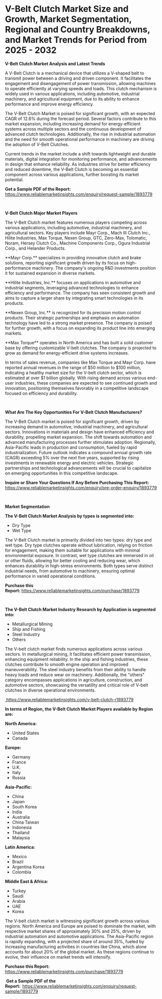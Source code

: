 <p><h1>V-Belt Clutch Market Size and Growth, Market Segmentation, Regional and Country Breakdowns, and Market Trends for Period from 2025 -  2032</h1></p><p><strong>V-Belt Clutch Market Analysis and Latest Trends</strong></p>
<p><p>A V-Belt Clutch is a mechanical device that utilizes a V-shaped belt to transmit power between a driving and driven component. It facilitates the engagement and disengagement of power transmission, allowing machines to operate efficiently at varying speeds and loads. This clutch mechanism is widely used in various applications, including automotive, industrial machinery, and agricultural equipment, due to its ability to enhance performance and improve energy efficiency.</p><p>The V-Belt Clutch Market is poised for significant growth, with an expected CAGR of 12.6% during the forecast period. Several factors contribute to this market expansion, including increasing demand for energy-efficient systems across multiple sectors and the continuous development of advanced clutch technologies. Additionally, the rise in industrial automation and the need for smooth operational performance in machinery are driving the adoption of V-Belt Clutches. </p><p>Current trends in the market include a shift towards lightweight and durable materials, digital integration for monitoring performance, and advancements in design that enhance reliability. As industries strive for better efficiency and reduced downtime, the V-Belt Clutch is becoming an essential component across various applications, further boosting its market potential.</p></p>
<p><strong>Get a Sample PDF of the Report:&nbsp;</strong> <a href="https://www.reliablemarketinsights.com/enquiry/request-sample/1893779?utm_campaign=3548&utm_medium=2&utm_source=Github&utm_content=ia&utm_term=12042025&utm_id=v-belt-clutch">https://www.reliablemarketinsights.com/enquiry/request-sample/1893779</a></p>
<p>&nbsp;</p>
<p><strong>V-Belt Clutch Major Market Players</strong></p>
<p><p>The V-Belt Clutch market features numerous players competing across various applications, including automotive, industrial machinery, and agricultural sectors. Key players include Mayr Corp., Mach III Clutch Inc., Hilite Industries, Max Torque, Nexen Group, GTC, Zero-Max, Tolomatic, Noram, Hersey Clutch Co., Machine Components Corp., Ogura Industrial Corp., and Helander Products.</p><p>**Mayr Corp.** specializes in providing innovative clutch and brake solutions, reporting significant growth driven by its focus on high-performance machinery. The company's ongoing R&D investments position it for sustained expansion in diverse markets.</p><p>**Hilite Industries, Inc.** focuses on applications in automotive and industrial segments, leveraging advanced technologies to enhance efficiency and performance. The company has seen consistent growth and aims to capture a larger share by integrating smart technologies in its products.</p><p>**Nexen Group, Inc.** is recognized for its precision motion control products. Their strategic partnerships and emphasis on automation technology have led to a strong market presence. The company is poised for further growth, with a focus on expanding its product line into emerging markets.</p><p>**Max Torque** operates in North America and has built a solid customer base by offering customizable V-belt clutches. The company is projected to grow as demand for energy-efficient drive systems increases.</p><p>In terms of sales revenue, companies like Max Torque and Mayr Corp. have reported annual revenues in the range of $50 million to $100 million, indicating a healthy market size for the V-belt clutch sector, which is estimated at over $1 billion globally. With rising demand across various end-user industries, these companies are expected to see continued growth and innovation, positioning themselves favorably in a competitive landscape focused on efficiency and durability.</p></p>
<p>&nbsp;</p>
<p><strong>What Are The Key Opportunities For V-Belt Clutch Manufacturers?</strong></p>
<p><p>The V-Belt Clutch market is poised for significant growth, driven by increasing demand in automotive, industrial machinery, and agricultural sectors. Innovations in materials and design have enhanced efficiency and durability, propelling market expansion. The shift towards automation and advanced manufacturing processes further stimulates adoption. Regionally, Asia-Pacific leads in production and consumption, fueled by rapid industrialization. Future outlook indicates a compound annual growth rate (CAGR) exceeding 5% over the next five years, supported by rising investments in renewable energy and electric vehicles. Strategic partnerships and technological advancements will be crucial to capitalize on emerging opportunities in this competitive landscape.</p></p>
<p><strong>Inquire or Share Your Questions If Any Before Purchasing This Report:</strong> <a href="https://www.reliablemarketinsights.com/enquiry/pre-order-enquiry/1893779?utm_campaign=3548&utm_medium=2&utm_source=Github&utm_content=ia&utm_term=12042025&utm_id=v-belt-clutch">https://www.reliablemarketinsights.com/enquiry/pre-order-enquiry/1893779</a></p>
<p>&nbsp;</p>
<p><strong>Market Segmentation</strong></p>
<p><strong>The V-Belt Clutch Market Analysis by types is segmented into:</strong></p>
<p><ul><li>Dry Type</li><li>Wet Type</li></ul></p>
<p><p>The V-Belt Clutch market is primarily divided into two types: dry type and wet type. Dry type clutches operate without lubrication, relying on friction for engagement, making them suitable for applications with minimal environmental exposure. In contrast, wet type clutches are immersed in oil or other fluids, allowing for better cooling and reducing wear, which enhances durability in high-stress environments. Both types serve distinct industrial needs, from automotive to machinery, ensuring optimal performance in varied operational conditions.</p></p>
<p><strong>Purchase this Report:&nbsp;</strong><a href="https://www.reliablemarketinsights.com/purchase/1893779?utm_campaign=3548&utm_medium=2&utm_source=Github&utm_content=ia&utm_term=12042025&utm_id=v-belt-clutch">https://www.reliablemarketinsights.com/purchase/1893779</a></p>
<p>&nbsp;</p>
<p><strong>The V-Belt Clutch Market Industry Research by Application is segmented into:</strong></p>
<p><ul><li>Metallurgical Mining</li><li>Ship and Fishing</li><li>Steel Industry</li><li>Others</li></ul></p>
<p><p>The V-belt clutch market finds numerous applications across various sectors. In metallurgical mining, it facilitates efficient power transmission, enhancing equipment reliability. In the ship and fishing industries, these clutches contribute to smooth engine operation and improved maneuverability. The steel industry benefits from their ability to handle heavy loads and reduce wear on machinery. Additionally, the "others" category encompasses applications in agriculture, construction, and automotive sectors, showcasing the versatility and critical role of V-belt clutches in diverse operational environments.</p></p>
<p><a href="https://www.reliablemarketinsights.com/v-belt-clutch-r1893779?utm_campaign=3548&utm_medium=2&utm_source=Github&utm_content=ia&utm_term=12042025&utm_id=v-belt-clutch">&nbsp;https://www.reliablemarketinsights.com/v-belt-clutch-r1893779</a></p>
<p><strong>In terms of Region, the V-Belt Clutch Market Players available by Region are:</strong></p>
<p>
    <p> <strong> North America: </strong>
        <ul>
            <li>United States</li>
            <li>Canada</li>
        </ul>
        </p> 
    <p> <strong> Europe: </strong>
        <ul>
            <li>Germany</li>
            <li>France</li>
            <li>U.K.</li>
            <li>Italy</li>
            <li>Russia</li>
        </ul>
        </p> 
    <p> <strong> Asia-Pacific: </strong>
        <ul>
            <li>China</li>
            <li>Japan</li>
            <li>South Korea</li>
            <li>India</li>
            <li>Australia</li>
            <li>China Taiwan</li>
            <li>Indonesia</li>
            <li>Thailand</li>
            <li>Malaysia</li>
        </ul>
        </p> 
    <p> <strong> Latin America: </strong>
        <ul>
            <li>Mexico</li>
            <li>Brazil</li>
            <li>Argentina Korea</li>
            <li>Colombia</li>
        </ul>
        </p> 
    <p> <strong> Middle East & Africa: </strong>
        <ul>
            <li>Turkey</li>
            <li>Saudi</li>
            <li>Arabia</li>
            <li>UAE</li>
            <li>Korea</li>
        </ul>
    </p>
    </p>
<p><p>The V-belt clutch market is witnessing significant growth across various regions. North America and Europe are poised to dominate the market, with respective market shares of approximately 30% and 25%, driven by industrial automation and automotive applications. The Asia-Pacific region is rapidly expanding, with a projected share of around 35%, fueled by increasing manufacturing activities in countries like China, which alone accounts for about 20% of the global market. As these regions continue to evolve, their influence on market trends will intensify.</p></p>
<p><strong>Purchase this Report: </strong><a href="https://www.reliablemarketinsights.com/purchase/1893779?utm_campaign=3548&utm_medium=2&utm_source=Github&utm_content=ia&utm_term=12042025&utm_id=v-belt-clutch">https://www.reliablemarketinsights.com/purchase/1893779</a></p>
<p>&nbsp;<strong>Get a Sample PDF of the Report:&nbsp;&nbsp;</strong><a href="https://www.reliablemarketinsights.com/enquiry/request-sample/1893779?utm_campaign=3548&utm_medium=2&utm_source=Github&utm_content=ia&utm_term=12042025&utm_id=v-belt-clutch">https://www.reliablemarketinsights.com/enquiry/request-sample/1893779</a></p>
<p><strong></strong></p>
<p><p></p><p></p><p></p></p>